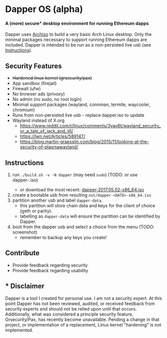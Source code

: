 # Dapper OS (alpha)
#### A (more) secure* desktop environment for running Ethereum dapps
Dapper uses [Archiso](https://wiki.archlinux.org/index.php/archiso) to build a very basic Arch Linux desktop. Only the minimal packages necessary to support running Ethereum dapps are included. Dapper is intended to be run as a non-persisted live usb (see [Instructions](#instructions)).

## Security Features
- ~~Hardened linux kernel (grsecurity/pax)~~
- App sandbox (firejail)
- Firewall (ufw)
- No browser ads (privoxy)
- No admin (no sudo, no root login)
- Minimal support packages (wayland, connman, termite, waycooler, chromium)
- Runs from non-persisted live usb - replace dapper.iso to update
- Wayland instead of X.org
  - https://www.reddit.com/r/linux/comments/3yav6t/wayland_security_or_a_tale_of_jack_and_jill/
  - https://lwn.net/Articles/589147/
  - https://blog.martin-graesslin.com/blog/2015/11/looking-at-the-security-of-plasmawayland/

## Instructions
1. run `./build.sh -v -N dapper` (may need `sudo`) (TODO: or use dapper-<VERSION>.iso)
    - or download the most recent: [dapper-2017.05.02-x86_64.iso](http://ipfs.io/ipfs/QmTZurdwuM2gyZp74vbdUyNQtKBQu9GJ2CeSGFFE3qsBPa)
1. create a bootable usb from resulting `out/dapper-<DATE>-x86_64.iso`
1. partition another usb and label `dapper-data`.
    - this partition will store chain data and keys for the client of choice (geth or parity).
    - labelling as `dapper-data` will ensure the partition can be identified by Dapper.
1. boot from the dapper usb and select a choice from the menu (TODO: screenshot)
    - remember to backup any keys you create!

## Contribute
  - Provide feedback regarding security
  - Provide feedback regarding usability

## \* Disclaimer
Dapper is a tool I created for personal use. I am not a security expert. At this point Dapper has not been reviewed, audited, or received feedback from security experts and should not be relied upon until that occurs. Additionally, what was considered a principle security feature, Grsecurity/Pax, has recently become unavailable. Pending a change in that project, or implementation of a replacement, Linux kernel "hardening" is not implemented.
